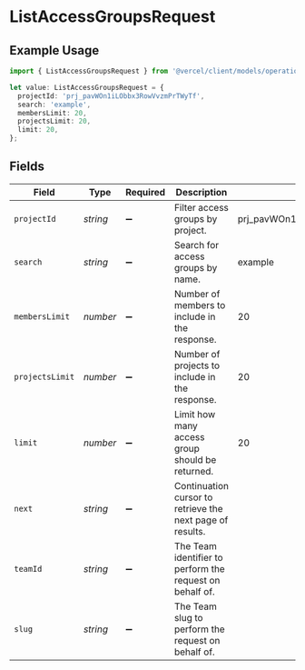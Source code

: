 # ListAccessGroupsRequest

## Example Usage

```typescript
import { ListAccessGroupsRequest } from '@vercel/client/models/operations';

let value: ListAccessGroupsRequest = {
  projectId: 'prj_pavWOn1iLObbx3RowVvzmPrTWyTf',
  search: 'example',
  membersLimit: 20,
  projectsLimit: 20,
  limit: 20,
};
```

## Fields

| Field           | Type     | Required           | Description                                               | Example                          |
| --------------- | -------- | ------------------ | --------------------------------------------------------- | -------------------------------- |
| `projectId`     | _string_ | :heavy_minus_sign: | Filter access groups by project.                          | prj_pavWOn1iLObbx3RowVvzmPrTWyTf |
| `search`        | _string_ | :heavy_minus_sign: | Search for access groups by name.                         | example                          |
| `membersLimit`  | _number_ | :heavy_minus_sign: | Number of members to include in the response.             | 20                               |
| `projectsLimit` | _number_ | :heavy_minus_sign: | Number of projects to include in the response.            | 20                               |
| `limit`         | _number_ | :heavy_minus_sign: | Limit how many access group should be returned.           | 20                               |
| `next`          | _string_ | :heavy_minus_sign: | Continuation cursor to retrieve the next page of results. |                                  |
| `teamId`        | _string_ | :heavy_minus_sign: | The Team identifier to perform the request on behalf of.  |                                  |
| `slug`          | _string_ | :heavy_minus_sign: | The Team slug to perform the request on behalf of.        |                                  |
